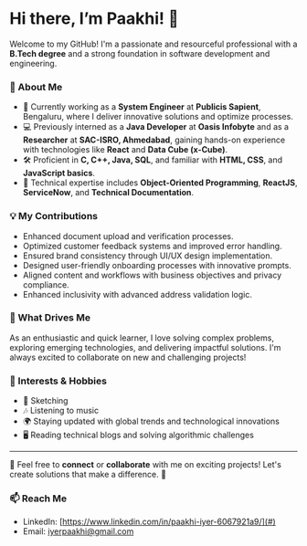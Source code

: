 # Hi there, I’m Paakhi! 👋  

Welcome to my GitHub! I'm a passionate and resourceful professional with a **B.Tech degree** and a strong foundation in software development and engineering.  

### 🚀 About Me  
- 🎯 Currently working as a **System Engineer** at **Publicis Sapient**, Bengaluru, where I deliver innovative solutions and optimize processes.  
- 💻 Previously interned as a **Java Developer** at **Oasis Infobyte** and as a **Researcher** at **SAC-ISRO, Ahmedabad**, gaining hands-on experience with technologies like **React** and **Data Cube (x-Cube)**.  
- 🛠️ Proficient in **C, C++, Java, SQL**, and familiar with **HTML, CSS**, and **JavaScript basics**.  
- 🧩 Technical expertise includes **Object-Oriented Programming**, **ReactJS**, **ServiceNow**, and **Technical Documentation**.  

### 💡 My Contributions  
- Enhanced document upload and verification processes.  
- Optimized customer feedback systems and improved error handling.  
- Ensured brand consistency through UI/UX design implementation.  
- Designed user-friendly onboarding processes with innovative prompts.  
- Aligned content and workflows with business objectives and privacy compliance.  
- Enhanced inclusivity with advanced address validation logic.  

### 🌟 What Drives Me  
As an enthusiastic and quick learner, I love solving complex problems, exploring emerging technologies, and delivering impactful solutions. I'm always excited to collaborate on new and challenging projects!  

### 🌱 Interests & Hobbies  
- 🎨 Sketching  
- 🎶 Listening to music  
- 🌍 Staying updated with global trends and technological innovations  
- 🖥️ Reading technical blogs and solving algorithmic challenges  

---

💬 Feel free to **connect** or **collaborate** with me on exciting projects! Let's create solutions that make a difference. 🚀  

### 📫 Reach Me  
- LinkedIn: [https://www.linkedin.com/in/paakhi-iyer-6067921a9/](#)  
- Email: [iyerpaakhi@gmail.com](mailto:your-email@example.com)  
